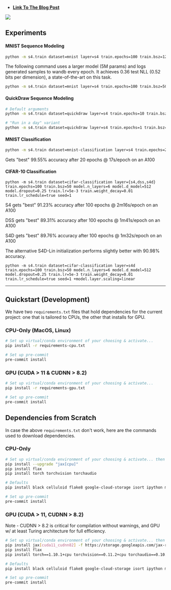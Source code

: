 
* **[Link To The Blog Post](https://srush.github.io/annotated-s4)**


<a href="https://srush.github.io/annotated-s4"><img src="https://user-images.githubusercontent.com/35882/149201164-1723a44a-f34b-467c-94b0-ffda5ebcabbb.png"></a>



## Experiments

#### MNIST Sequence Modeling

```bash
python -m s4.train dataset=mnist layer=s4 train.epochs=100 train.bsz=128 model.d_model=128 model.layer.N=64
```

The following command uses a larger model (5M params) and logs generated samples to wandb every epoch. It achieves 0.36 test NLL (0.52 bits per dimension), a state-of-the-art on this task.
```bash
python -m s4.train dataset=mnist layer=s4 train.epochs=100 train.bsz=50 train.lr=5e-3 train.lr_schedule=true model.d_model=512 model.n_layers=6 model.dropout=0.0 train.weight_decay=0.05 model.prenorm=true model.embedding=true wandb.mode=online train.sample=308 
```

#### QuickDraw Sequence Modeling

```bash
# Default arguments
python -m s4.train dataset=quickdraw layer=s4 train.epochs=10 train.bsz=128 model.d_model=128 model.layer.N=64

# "Run in a day" variant
python -m s4.train dataset=quickdraw layer=s4 train.epochs=1 train.bsz=512 model.d_model=256 model.layer.N=64 model.dropout=0.05
```

#### MNIST Classification

```bash
python -m s4.train dataset=mnist-classification layer=s4 train.epochs=20 train.bsz=128 model.d_model=128 model.dropout=0.25 train.lr=5e-3 train.lr_schedule=true seed=1
```

Gets "best" 99.55% accuracy after 20 epochs @ 17s/epoch on an A100

#### CIFAR-10 Classification

```
python -m s4.train dataset=cifar-classification layer={s4,dss,s4d} train.epochs=100 train.bsz=50 model.n_layers=6 model.d_model=512 model.dropout=0.25 train.lr=5e-3 train.weight_decay=0.01 train.lr_schedule=true seed=1
```

S4 gets "best" 91.23% accuracy after 100 epochs @ 2m16s/epoch on an A100

DSS gets "best" 89.31% accuracy after 100 epochs @ 1m41s/epoch on an A100

S4D gets "best" 89.76% accuracy after 100 epochs @ 1m32s/epoch on an A100

The alternative S4D-Lin initialization performs slightly better with 90.98% accuracy.

```
python -m s4.train dataset=cifar-classification layer=s4d train.epochs=100 train.bsz=50 model.n_layers=6 model.d_model=512 model.dropout=0.25 train.lr=5e-3 train.weight_decay=0.01 train.lr_schedule=true seed=1 +model.layer.scaling=linear
```


---

## Quickstart (Development)

We have two `requirements.txt` files that hold dependencies for the current project: one that is tailored to CPUs,
the other that installs for GPU.

### CPU-Only (MacOS, Linux)

```bash
# Set up virtual/conda environment of your choosing & activate...
pip install -r requirements-cpu.txt

# Set up pre-commit
pre-commit install
```

### GPU (CUDA > 11 & CUDNN > 8.2)

```bash
# Set up virtual/conda environment of your choosing & activate...
pip install -r requirements-gpu.txt

# Set up pre-commit
pre-commit install
```

## Dependencies from Scratch

In case the above `requirements.txt` don't work, here are the commands used to download dependencies.

### CPU-Only

```bash
# Set up virtual/conda environment of your choosing & activate... then install the following:
pip install --upgrade "jax[cpu]"
pip install flax
pip install torch torchvision torchaudio

# Defaults
pip install black celluloid flake8 google-cloud-storage isort ipython matplotlib pre-commit seaborn tensorflow tqdm

# Set up pre-commit
pre-commit install
```

### GPU (CUDA > 11, CUDNN > 8.2)

Note - CUDNN > 8.2 is critical for compilation without warnings, and GPU w/ at least Turing architecture for full
efficiency.

```bash
# Set up virtual/conda environment of your choosing & activate... then install the following:
pip install jax[cuda11_cudnn82] -f https://storage.googleapis.com/jax-releases/jax_releases.html
pip install flax
pip install torch==1.10.1+cpu torchvision==0.11.2+cpu torchaudio==0.10.1+cpu -f https://download.pytorch.org/whl/cpu/torch_stable.html

# Defaults
pip install black celluloid flake8 google-cloud-storage isort ipython matplotlib pre-commit seaborn tensorflow tqdm

# Set up pre-commit
pre-commit install
```
